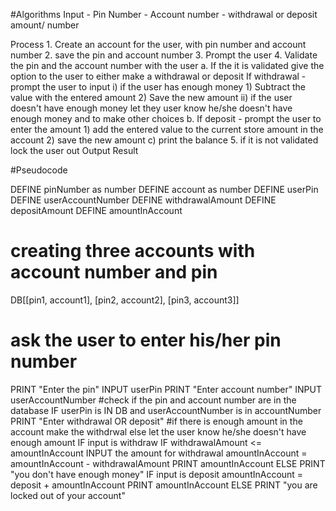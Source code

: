 
#Algorithms 
Input - Pin Number 
      - Account number 
      - withdrawal or deposit amount/ number
      
Process
        1. Create an account for the user, with pin number and account number 
        2. save the pin and account number 
        3. Prompt the user 
        4. Validate the pin and the account number with the user 
            a. If the it is validated give the option to the user to either make a withdrawal or deposit 
               If withdrawal - prompt the user to input 
                  i) if the user has enough money
                    1) Subtract the value with the entered amount
                    2) Save the new amount
                  ii) if the user doesn't have enough money let they user know he/she doesn't have enough money and 
                  to make other choices
            b. If deposit - prompt the user to enter the amount 
                1) add the entered value to the current store amount in the account 
                2) save the new amount 
            c) print the balance 
        5. if it is not validated lock the user out
Output 
Result

#Pseudocode

DEFINE pinNumber as number
DEFINE account as number
DEFINE userPin
DEFINE userAccountNumber
DEFINE withdrawalAmount
DEFINE depositAmount 
DEFINE amountInAccount

# creating three accounts with account number and pin 
DB[[pin1, account1], [pin2, account2], [pin3, account3]]

# ask the user to enter his/her pin number 
PRINT "Enter the pin"
INPUT userPin 
PRINT "Enter account number"
INPUT userAccountNumber 
#check if the pin and account number are in the database 
    IF userPin is IN DB and userAccountNumber is in accountNumber
        PRINT "Enter withdrawal OR deposit"
        #if there is enough amount in the account make the withdrwal else let the user know he/she doesn't have enough amount
        IF input is withdraw
            IF withdrawalAmount <= amountInAccount
                INPUT the amount for withdrawal 
                amountInAccount = amountInAccount - withdrawalAmount
                PRINT amountInAccount 
            ELSE 
                PRINT "you don't have enough money"
        IF  input is deposit
            amountInAccount = deposit + amountInAccount 
            PRINT amountInAccount
    ELSE 
        PRINT "you are locked out of your account"
            
            